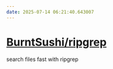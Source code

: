 ```yaml
---
date: 2025-07-14 06:21:40.643007
---
```


# [BurntSushi/ripgrep](https://github.com/BurntSushi/ripgrep)

search files fast with ripgrep